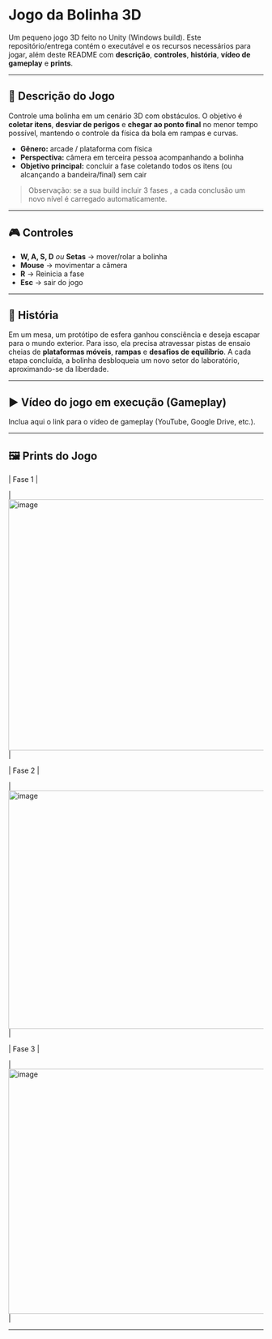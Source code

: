 # Jogo da Bolinha 3D

Um pequeno jogo 3D feito no Unity (Windows build). Este repositório/entrega contém o executável e os recursos necessários para jogar, além deste README com **descrição**, **controles**, **história**, **vídeo de gameplay** e **prints**.

---

## 📜 Descrição do Jogo
Controle uma bolinha em um cenário 3D com obstáculos. O objetivo é **coletar itens**, **desviar de perigos** e **chegar ao ponto final** no menor tempo possível, mantendo o controle da física da bola em rampas e curvas.

- **Gênero:** arcade / plataforma com física
- **Perspectiva:** câmera em terceira pessoa acompanhando a bolinha
- **Objetivo principal:** concluir a fase coletando todos os itens (ou alcançando a bandeira/final) sem cair

> Observação: se a sua build incluir 3 fases , a cada conclusão um novo nível é carregado automaticamente.

---

## 🎮 Controles
- **W, A, S, D** *ou* **Setas** → mover/rolar a bolinha  
- **Mouse** → movimentar a câmera
- **R** → Reinicia a fase
- **Esc** → sair do jogo

---

## 🧭 História
Em um mesa, um protótipo de esfera ganhou consciência e deseja escapar para o mundo exterior. Para isso, ela precisa atravessar pistas de ensaio cheias de **plataformas móveis**, **rampas** e **desafios de equilíbrio**. A cada etapa concluída, a bolinha desbloqueia um novo setor do laboratório, aproximando-se da liberdade.

---

## ▶️ Vídeo do jogo em execução (Gameplay)
Inclua aqui o link para o vídeo de gameplay (YouTube, Google Drive, etc.).


---

## 🖼️ Prints do Jogo

| Fase 1 |

| <img width="611" height="496" alt="image" src="https://github.com/user-attachments/assets/b9720e81-94bd-4f14-a786-ff51c57c4a97" />|

| Fase 2 | 

| <img width="557" height="471" alt="image" src="https://github.com/user-attachments/assets/8d9b8bcf-c0a7-4e6a-8f30-34b581924fad" />|

| Fase 3 |

| <img width="615" height="484" alt="image" src="https://github.com/user-attachments/assets/5573fddb-8ddb-4f2a-9ed0-fcd14ffb71d6" />|

---
